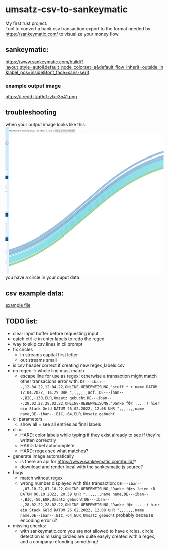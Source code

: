 # umsatz-csv-to-sankeymatic

My first rust project.  
Tool to convert a bank csv transaction export to the format needed by https://sankeymatic.com/ to visualize your money flow.

## sankeymatic:
https://www.sankeymatic.com/build/?layout_style=auto&default_node_colorset=a&default_flow_inherit=outside_in&label_pos=inside&font_face=sans-serif
### example output image
https://i.redd.it/q0dfzzlxc3n41.png

## troubleshooting
when your output image looks like this:  
![](output_with_loop.png)
you have a circle in your ouput data

## csv example data:
[example file](umsatz-example.csv)


## TODO list:
- clear input buffer before requesting input
- catch ctrl-c in enter labels to redo the regex
- way to skip csv lines in cli prompt
- fix circles
    - in streams capital first letter 
    - out streams small
- is csv header correct if creating new regex_labels.csv
- no regex -> whole line must match
    - escape line for use as regex! otherwise a transaction might match other transacions
      error with: `DE---iban---,12.04.22,12.04.22,ONLINE-UEBERWEISUNG,"stuff * + name DATUM 12.04.2022, 14.29 UHR ",,,,,,,adf.,DE---iban---,BIC,-130,EUR,Umsatz gebucht`
      `DE---iban---,28.02.22,28.02.22,ONLINE-UEBERWEISUNG,"Danke f�r ... :) hier ein Stack Geld DATUM 26.02.2022, 12.08 UHR ",,,,,,,name name,DE--iban--,BIC,-64,EUR,Umsatz gebucht`
- cli parameters
    - show all = see all entries as final labels
- cli ui
    - HARD: color labels while typing if they exist already to see if they're written correctrly
    - HARD: label autocomplete
    - HARD: regex see what matches?
- generate image automatically
    - is there an api for https://www.sankeymatic.com/build/?
    - download and render local with the sankeymatic js source?
- bugs
    - match without regex
    - wrong number displayed with this transaction: 
    `DE---iban---,07.10.22,07.10.22,ONLINE-UEBERWEISUNG,"Danke f�rs leien :D DATUM 06.10.2022, 20.59 UHR ",,,,,,,name name,DE---iban---,BIC,-50,EUR,Umsatz gebucht`
    `DE---iban---,28.02.22,28.02.22,ONLINE-UEBERWEISUNG,"Danke f�r ... :) hier ein Stack Geld DATUM 26.02.2022, 12.08 UHR ",,,,,,,name name,DE--iban--,BIC,-64,EUR,Umsatz gebucht`
    probably because encoding error ü?
- missing checks:
    - with sankeymatic.com you are not allowed to have circles.
      circle detection is missing 
      circles are quite easyly created with a regex, and a company refunding something!